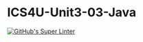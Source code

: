 # ICS4U-Unit3-03-Java
[![GitHub's Super Linter](https://github.com/Roman-Cernetchi/ICS4U-Unit3-03-Java/workflows/GitHub's%20Super%20Linter/badge.svg)](https://github.com/Roman-Cernetchi/ICS4U-Unit3-03-Java/actions)
